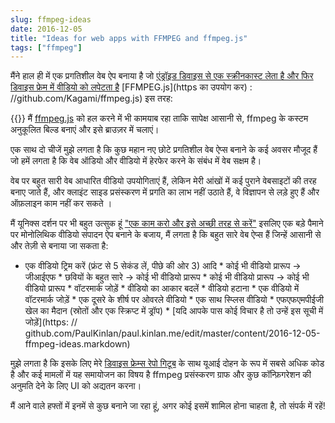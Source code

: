 ```yaml
---
slug: ffmpeg-ideas
date: 2016-12-05
title: "Ideas for web apps with FFMPEG and ffmpeg.js"
tags: ["ffmpeg"]
---
```



मैंने हाल ही में एक प्रगतिशील वेब ऐप बनाया है जो [एंड्रॉइड डिवाइस से एक स्क्रीनकास्ट लेता है और फिर डिवाइस फ्रेम में वीडियो को लपेटता है](https://paulkinlan.github.io/deviceframe.es/) [FFMPEG.js](https का उपयोग कर) : //github.com/Kagami/ffmpeg.js) इस तरह:

{{<youtube E_U6zvjW8so>}} मैं [ffmpeg.js](https://paul.kinlan.me/building-ffmpeg.js/) को हल करने में भी कामयाब रहा ताकि सापेक्ष आसानी से, ffmpeg के कस्टम अनुकूलित बिल्ड बनाएं और इसे ब्राउज़र में चलाएं।

एक साथ दो चीजें मुझे लगता है कि कुछ महान नए छोटे प्रगतिशील वेब ऐप्स बनाने के कई अवसर मौजूद हैं जो हमें लगता है कि वेब ऑडियो और वीडियो में हेरफेर करने के संबंध में वेब सक्षम है।

वेब पर बहुत सारी वेब आधारित वीडियो उपयोगिताएं हैं, लेकिन मेरी आंखों में कई पुराने वेबसाइटों की तरह बनाए जाते हैं, और क्लाइंट साइड प्रसंस्करण में प्रगति का लाभ नहीं उठाते हैं, वे विज्ञापन से लड़े हुए हैं और ऑफ़लाइन काम नहीं कर सकते ।

मैं यूनिक्स दर्शन पर भी बहुत उत्सुक हूं ["एक काम करो और इसे अच्छी तरह से करें"](https://en.wikipedia.org/wiki/Unix_philosophy#Do_One_Thing_and_Do_It_Well) इसलिए एक बड़े पैमाने पर मोनोलिथिक वीडियो संपादन ऐप बनाने के बजाय, मैं लगता है कि बहुत सारे वेब ऐप्स हैं जिन्हें आसानी से और तेज़ी से बनाया जा सकता है:

* एक वीडियो ट्रिम करें (फ्रंट से 5 सेकंड लें, पीछे की ओर 3) आदि * कोई भी वीडियो प्रारूप -> जीआईएफ * छवियों के बहुत सारे -> कोई भी वीडियो प्रारूप * कोई भी वीडियो प्रारूप -> कोई भी वीडियो प्रारूप * वॉटरमार्क जोड़ें * वीडियो का आकार बदलें * वीडियो हटाना * एक वीडियो में वॉटरमार्क जोड़ें * एक दूसरे के शीर्ष पर ओवरले वीडियो * एक साथ स्प्लिस वीडियो * एफएफएमपीईजी खेल का मैदान (स्रोतों और एक स्क्रिप्ट में ड्रॉप) * [यदि आपके पास कोई विचार है तो उन्हें इस सूची में जोड़ें](https: // github.com/PaulKinlan/paul.kinlan.me/edit/master/content/2016-12-05-ffmpeg-ideas.markdown)

मुझे लगता है कि इसके लिए मेरे [डिवाइस फ्रेम्स रेपो गिटूब](https://github.com/PaulKinlan/deviceframe.es) के साथ यूआई दोहन के रूप में सबसे अधिक कोड है और कई मामलों में यह समायोजन का विषय है ffmpeg प्रसंस्करण ग्राफ और कुछ कॉन्फ़िगरेशन की अनुमति देने के लिए UI को अद्यतन करना।

मैं आने वाले हफ्तों में इनमें से कुछ बनाने जा रहा हूं, अगर कोई इसमें शामिल होना चाहता है, तो संपर्क में रहें!